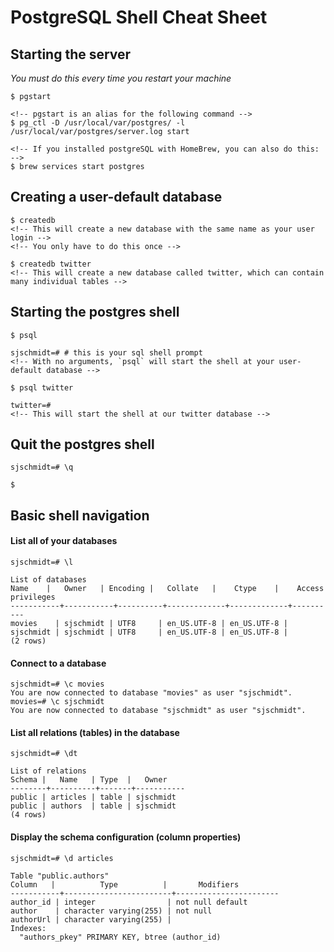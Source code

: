 # PostgreSQL Shell Cheat Sheet

## Starting the server
*You must do this every time you restart your machine*
```
$ pgstart

<!-- pgstart is an alias for the following command -->
$ pg_ctl -D /usr/local/var/postgres/ -l /usr/local/var/postgres/server.log start

<!-- If you installed postgreSQL with HomeBrew, you can also do this: -->
$ brew services start postgres
```

## Creating a user-default database
```
$ createdb
<!-- This will create a new database with the same name as your user login -->
<!-- You only have to do this once -->

$ createdb twitter
<!-- This will create a new database called twitter, which can contain many individual tables -->
```

## Starting the postgres shell
```
$ psql

sjschmidt=# # this is your sql shell prompt
<!-- With no arguments, `psql` will start the shell at your user-default database -->

$ psql twitter

twitter=#
<!-- This will start the shell at our twitter database -->
```

## Quit the postgres shell
```
sjschmidt=# \q

$
```

## Basic shell navigation
#### List all of your databases
```
sjschmidt=# \l

List of databases
Name    |   Owner   | Encoding |   Collate   |    Ctype    |    Access privileges
-----------+-----------+----------+-------------+-------------+----------
movies    | sjschmidt | UTF8     | en_US.UTF-8 | en_US.UTF-8 |
sjschmidt | sjschmidt | UTF8     | en_US.UTF-8 | en_US.UTF-8 |
(2 rows)

```

#### Connect to a database
```
sjschmidt=# \c movies
You are now connected to database "movies" as user "sjschmidt".
movies=# \c sjschmidt
You are now connected to database "sjschmidt" as user "sjschmidt".
```

#### List all relations (tables) in the database
```
sjschmidt=# \dt

List of relations
Schema |   Name   | Type  |   Owner
--------+----------+-------+-----------
public | articles | table | sjschmidt
public | authors  | table | sjschmidt
(4 rows)
```

#### Display the schema configuration (column properties)
```
sjschmidt=# \d articles

Table "public.authors"
Column   |          Type          |       Modifiers
-----------+------------------------+-----------------------
author_id | integer                | not null default
author    | character varying(255) | not null
authorUrl | character varying(255) |
Indexes:
  "authors_pkey" PRIMARY KEY, btree (author_id)
```
